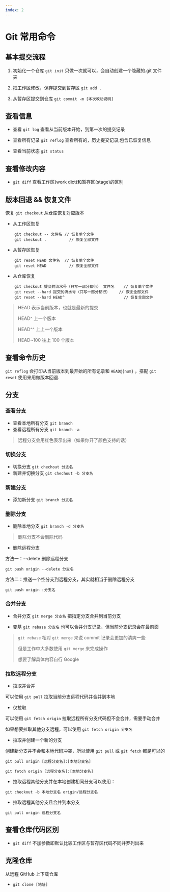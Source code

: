 ```yaml
---
index: 2
---
```


# Git 常用命令

## 基本提交流程

1. 初始化一个仓库 `git init` 只做一次就可以，会自动创建一个隐藏的.git 文件夹

2. 把工作区修改，保存提交到暂存区 `git add .`

3. 从暂存区提交到仓库 `git commit -m [本次改动说明]`

## 查看信息

- 查看 `git log` 查看从当前版本开始，到第一次的提交记录

- 查看所有记录 `git reflog` 查看所有的，历史提交记录,包含已恢复信息

- 查看当前状态 `git status`

## 查看修改内容

- `git diff` 查看工作区(work dict)和暂存区(stage)的区别

## 版本回退 && 恢复文件

恢复 `git checkout` 从仓库恢复对应版本

- 从工作区恢复

```shell
	git checkout -- 文件名	// 恢复单个文件
	git checkout .			// 恢复全部文件
```

- 从暂存区恢复

```shell
	git reset HEAD 文件名	// 恢复单个文件
	git reset HEAD 			// 恢复全部文件
```

- 从仓库恢复

```shell
	git checkout 提交的流水号（只写一部分都行） 文件名	// 恢复单个文件
	git reset --hard 提交的流水号（只写一部分都行）	// 恢复全部文件
	git reset --hard HEAD^							// 恢复全部文件
```

> HEAD 表示当前版本，也就是最新的提交
>
> HEAD^ 上一个版本
>
> HEAD^^ 上上一个版本
>
> HEAD~100 往上 100 个版本

## 查看命令历史

`git reflog` 会打印从当前版本到最开始的所有记录和 `HEAD@{num}` ，搭配 `git reset` 使用来用做版本回退.

## 分支

### 查看分支

- 查看本地所有分支 `git branch`
- 查看远程所有分支 `git branch -a`

> 远程分支会用红色表示出来（如果你开了颜色支持的话）

### 切换分支

- 切换分支 `git chechout 分支名`
- 新建并切换分支 `git chechout -b 分支名`

### 新建分支

- 添加新分支 `git branch 分支名`

### 删除分支

- 删除本地分支 `git branch -d 分支名`

> 删除分支不会删除代码

- 删除远程分支

方法一：--delete 删除远程分支

```shell
git push origin --delete 分支名
```

方法二：推送一个空分支到远程分支，其实就相当于删除远程分支

```shell
git push origin :分支名
```

### 合并分支

- 合并分支 `git merge 分支名` 把指定分支合并到当前分支

- 变基 `git rebase 分支名` 也可以合并分支记录，但当前分支记录会在最前面

> `git rebase` 相对 `git merge` 来说 commit 记录会更加的清爽一些
>
> 但是工作中大多数使用 `git merge` 来完成操作
>
> 想要了解具体内容自行 Google

### 拉取远程分支

- 拉取并合并

可以使用 `git pull` 拉取当前分支远程代码并合并到本地

- 仅拉取

可以使用 `git fetch origin` 拉取远程所有分支代码但不会合并，需要手动合并

如果想要拉取其他分支远程，可以使用 `git fetch origin 分支名`

- 拉取并创建一个新的分支

创建新分支并不会和本地代码冲突，所以使用 `git pull` 或 `git fetch` 都是可以的

```shell
git pull origin [远程分支名]:[本地分支名]

git fetch origin [远程分支名]:[本地分支名]
```

- 拉取远程其他分支并在本地创建相同分支可以使用：

```shell
git checkout -b 本地分支名 origin/远程分支名
```

- 拉取远程其他分支且合并到本分支

```shell
git pull origin 远程分支名
```

## 查看仓库代码区别

- `git diff` 不加参数即默认比较工作区与暂存区代码不同并罗列出来

## 克隆仓库

从远程 GitHub 上下载仓库

- `git clone [地址]`
